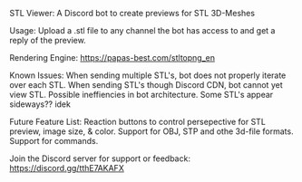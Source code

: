 STL Viewer:
A Discord bot to create previews for STL 3D-Meshes

Usage:
  Upload a .stl file to any channel the bot has access to and get a reply of the preview.

Rendering Engine: https://papas-best.com/stltopng_en

Known Issues:
  When sending multiple STL's, bot does not properly iterate over each STL.
  When sending STL's though Discord CDN, bot cannot yet view STL.
  Possible ineffiencies in bot architecture.
  Some STL's appear sideways?? idek

Future Feature List:
  Reaction buttons to control persepective for STL preview, image size, & color.
  Support for OBJ, STP and othe 3d-file formats.
  Support for commands.

Join the Discord server for support or feedback:
  https://discord.gg/tthE7AKAFX
